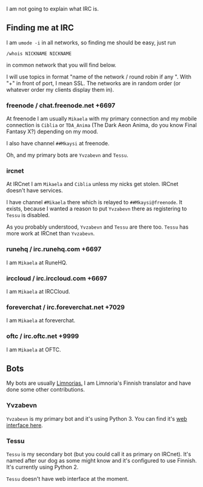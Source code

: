 <!DOCTYPE html>
<html>
<head>
<meta charset="UTF-8" />
<!-- <meta http-equiv="refresh" content="60" /> -->
<meta name="description" content="How do you find me at IRC." />
<meta name="author" content="Mikaela Suomalainen" />
<link rel="canonical" href="https://mkaysi.github.io/pages/irc.html">
<title>Where to find me at IRC?</title>
<link rel="stylesheet" type="text/css" href="../css.css" />
</head>
<body>

I am not going to explain what IRC is.

## Finding me at IRC

I am `umode -i` in all networks, so finding me should be easy, just run

```
/whois NICKNAME NICKNAME
```

in common network that you will find below.

I will use topics in format "name of the network / round robin if any <port>". With "+" in front of port, I mean SSL.
The networks are in random order (or whatever order my clients display them in).

### freenode / chat.freenode.net +6697

At freenode I am usually `Mikaela` with my primary connection and my mobile 
connection is `Ciblia` or `TDA_Anima` (The Dark Aeon Anima, do you know 
Final Fantasy X?) depending on my mood.

I also have channel `##Mkaysi` at freenode.

Oh, and my primary bots are `Yvzabevn` and `Tessu`.

### ircnet

At IRCnet I am `Mikaela` and `Ciblia` unless my nicks get stolen. IRCnet 
doesn't have services.

I have channel `#Mikaela` there which is relayed to `##Mkaysi@freenode`. 
It exists, because I wanted a reason to put `Yvzabevn` there as registering 
to `Tessu` is disabled.

As you probably understood, `Yvzabevn` and `Tessu` are there too. `Tessu` 
has more work at IRCnet than `Yvzabevn`.

### runehq / irc.runehq.com +6697

I am `Mikaela` at RuneHQ.

### irccloud / irc.irccloud.com +6697

I am `Mikaela` at IRCCloud.

### foreverchat / irc.foreverchat.net +7029 

I am `Mikaela` at foreverchat.

### oftc / irc.oftc.net +9999

I am `Mikaela` at OFTC.

## Bots

My bots are usually [Limnorias.](https://github.com/ProgVal/Limnoria) I am 
Limnoria's Finnish translator and have done some other contributions.

### Yvzabevn

`Yvzabevn` is my primary bot and it's using Python 3. You can find it's 
[web interface here](http://lakka.kapsi.fi:62291/).

### Tessu

`Tessu` is my secondary bot (but you could call it as primary on IRCnet). 
It's named after our dog as some might know and it's configured to use 
Finnish. It's currently using Python 2.

`Tessu` doesn't have web interface at the moment.

</body>
</html>
<!-- vim : set ft=markdown-->
